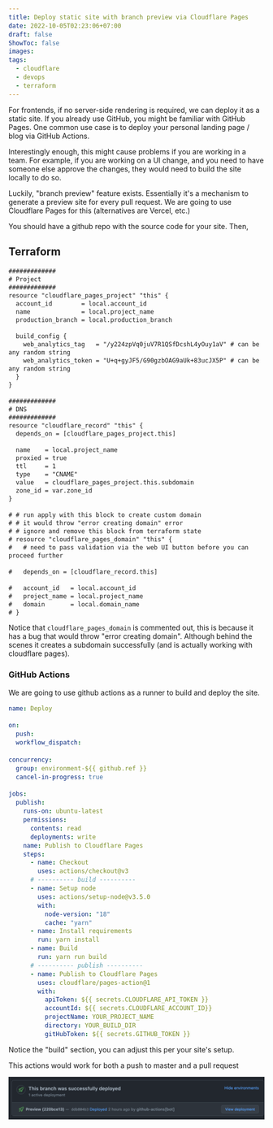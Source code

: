```yaml
---
title: Deploy static site with branch preview via Cloudflare Pages
date: 2022-10-05T02:23:06+07:00
draft: false
ShowToc: false
images:
tags:
  - cloudflare
  - devops
  - terraform
---
```


For frontends, if no server-side rendering is required, we can deploy it as a static site. If you already use GitHub, you might be familiar with GitHub Pages. One common use case is to deploy your personal landing page / blog via GitHub Actions.

Interestingly enough, this might cause problems if you are working in a team. For example, if you are working on a UI change, and you need to have someone else approve the changes, they would need to build the site locally to do so.

Luckily, "branch preview" feature exists. Essentially it's a mechanism to generate a preview site for every pull request. We are going to use Cloudflare Pages for this (alternatives are Vercel, etc.)

You should have a github repo with the source code for your site. Then,

## Terraform

```hcl
#############
# Project
#############
resource "cloudflare_pages_project" "this" {
  account_id        = local.account_id
  name              = local.project_name
  production_branch = local.production_branch

  build_config {
    web_analytics_tag   = "/y224zpVq0juV7R1QSfDcshL4yOuy1aV" # can be any random string
    web_analytics_token = "U+q+gyJF5/G90gzbOAG9aUk+83ucJX5P" # can be any random string
  }
}

#############
# DNS
#############
resource "cloudflare_record" "this" {
  depends_on = [cloudflare_pages_project.this]

  name    = local.project_name
  proxied = true
  ttl     = 1
  type    = "CNAME"
  value   = cloudflare_pages_project.this.subdomain
  zone_id = var.zone_id
}

# # run apply with this block to create custom domain
# # it would throw "error creating domain" error
# # ignore and remove this block from terraform state
# resource "cloudflare_pages_domain" "this" {
#   # need to pass validation via the web UI button before you can proceed further

#   depends_on = [cloudflare_record.this]

#   account_id   = local.account_id
#   project_name = local.project_name
#   domain       = local.domain_name
# }
```

Notice that `cloudflare_pages_domain` is commented out, this is because it has a bug that would throw "error creating domain". Although behind the scenes it creates a subdomain successfully (and is actually working with cloudflare pages).

### GitHub Actions

We are going to use github actions as a runner to build and deploy the site.

```yaml
name: Deploy

on:
  push:
  workflow_dispatch:

concurrency:
  group: environment-${{ github.ref }}
  cancel-in-progress: true

jobs:
  publish:
    runs-on: ubuntu-latest
    permissions:
      contents: read
      deployments: write
    name: Publish to Cloudflare Pages
    steps:
      - name: Checkout
        uses: actions/checkout@v3
      # ---------- build ----------
      - name: Setup node
        uses: actions/setup-node@v3.5.0
        with:
          node-version: "18"
          cache: "yarn"
      - name: Install requirements
        run: yarn install
      - name: Build
        run: yarn run build
      # ---------- publish ----------
      - name: Publish to Cloudflare Pages
        uses: cloudflare/pages-action@1
        with:
          apiToken: ${{ secrets.CLOUDFLARE_API_TOKEN }}
          accountId: ${{ secrets.CLOUDFLARE_ACCOUNT_ID}}
          projectName: YOUR_PROJECT_NAME
          directory: YOUR_BUILD_DIR
          gitHubToken: ${{ secrets.GITHUB_TOKEN }}
```

Notice the "build" section, you can adjust this per your site's setup.

This actions would work for both a push to master and a pull request

![cloudflare pages branch preview](/images/2022-10-05-02-40-24.png)
